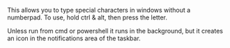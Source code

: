 This allows you to type special characters in windows without a numberpad. To use, hold ctrl & alt, then press the letter.

Unless run from cmd or powershell it runs in the background, but it creates an icon in the notifications area of the taskbar.
